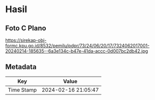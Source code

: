 # Hasil

## Foto C Plano

https://sirekap-obj-formc.kpu.go.id/8532/pemilu/pdpr/73/24/06/20/17/7324062017001-20240214-185635--6a3e134c-b47e-41da-accc-0d007bc2db42.jpg


## Metadata

| Key        | Value               |
| ---------- | ------------------- |
| Time Stamp | 2024-02-16 21:05:47 |



